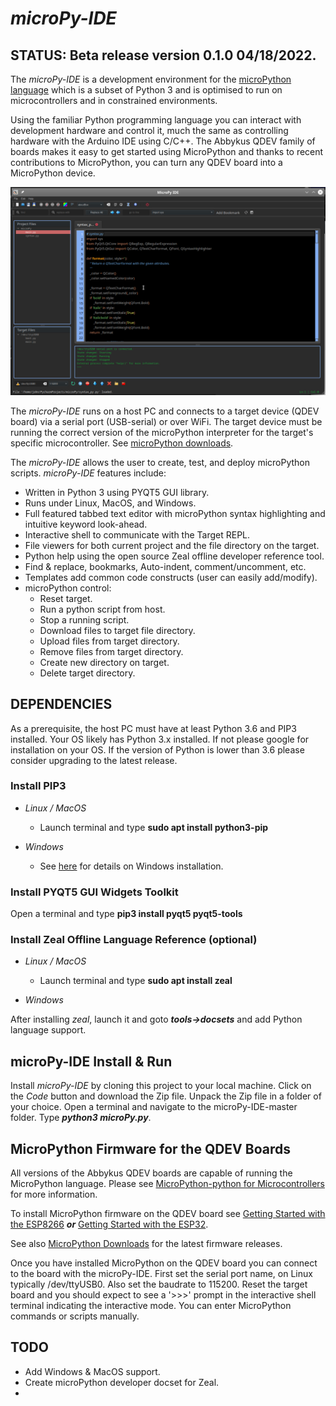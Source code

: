 # ***microPy-IDE***

## STATUS: Beta release version 0.1.0 04/18/2022.

The *microPy-IDE* is a development environment for the [microPython language](https://micropython.org/) which is a subset of Python 3 and is optimised to run on microcontrollers and in constrained environments. 

Using the familiar Python programming language you can interact with development hardware and control it, much the same as controlling hardware with the Arduino IDE using C/C++. The Abbykus QDEV family of boards makes it easy to get started using MicroPython and thanks to recent contributions to MicroPython, you can turn any QDEV board into a MicroPython device.


![](https://github.com/Abbykus/microPy-IDE/blob/3a2bbbc565d9bde55c800ac3cb0ba72c25d3f430/photos/microPy-IDE.png)

The *microPy-IDE* runs on a host PC and connects to a target device (QDEV board) via a serial port (USB-serial) or over WiFi. The target device must be running the correct version of the microPython interpreter for the target's specific microcontroller. See [microPython downloads](https://micropython.org/download/).

The *microPy-IDE* allows the user to create, test, and deploy microPython scripts. *microPy-IDE* features include:
- Written in Python 3 using PYQT5 GUI library.
- Runs under Linux, MacOS, and Windows.
- Full featured tabbed text editor with microPython syntax highlighting and intuitive keyword look-ahead.
- Interactive shell to communicate with the Target REPL.
- File viewers for both current project and the file directory on the target.
- Python help using the open source Zeal offline developer reference tool.
- Find & replace, bookmarks, Auto-indent, comment/uncomment, etc.
- Templates add common code constructs (user can easily add/modify).
- microPython control:
  - Reset target.
  - Run a python script from host.
  - Stop a running script.
  - Download files to target file directory.
  - Upload files from target directory.
  - Remove files from target directory.
  - Create new directory on target.
  - Delete target directory.

## DEPENDENCIES
As a prerequisite, the host PC must have at least Python 3.6 and PIP3 installed. 
Your OS likely has Python 3.x installed. If not please google for installation on your OS.
If the version of Python is lower than 3.6 please consider upgrading to the latest release.

### Install PIP3
- *Linux / MacOS*
  - Launch terminal and type **sudo apt install python3-pip**

- *Windows*
  - See [here](https://stackoverflow.com/questions/70727436/how-to-install-pip3-on-windows-10) for details on Windows installation.

### Install PYQT5 GUI Widgets Toolkit
Open a terminal and type **pip3 install pyqt5 pyqt5-tools**

### Install Zeal Offline Language Reference (optional)
- *Linux / MacOS*
  - Launch terminal and type **sudo apt install zeal**

- *Windows*

After installing *zeal*, launch it and goto ***tools->docsets*** and add Python language support.

## microPy-IDE Install & Run
Install *microPy-IDE* by cloning this project to your local machine. Click on the *Code* button and download the Zip file.
Unpack the Zip file in a folder of your choice.
Open a terminal and navigate to the microPy-IDE-master folder.
Type ***python3 microPy.py***.

## MicroPython Firmware for the QDEV Boards
All versions of the Abbykus QDEV boards are capable of running the MicroPython language. 
Please see [MicroPython-python for Microcontrollers](https://micropython.org/) for more information.

To install MicroPython firmware on the QDEV board see [Getting Started with the ESP8266](https://docs.micropython.org/en/latest/esp8266/tutorial/intro.html#intro) ***or*** [Getting Started with the ESP32](https://docs.micropython.org/en/latest/esp32/tutorial/intro.html#esp32-intro).

See also [MicroPython Downloads](https://micropython.org/download/) for the latest firmware releases.

Once you have installed MicroPython on the QDEV board you can connect to the board with the microPy-IDE. 
First set the serial port name, on Linux typically /dev/ttyUSB0. Also set the baudrate to 115200.
Reset the target board and you should expect to see a '>>>' prompt in the interactive shell terminal indicating the interactive mode. You can enter MicroPython commands or scripts manually.

## TODO
- Add Windows & MacOS support.
- Create microPython developer docset for Zeal.
- 





